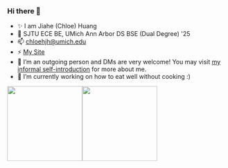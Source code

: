 ### Hi there 👋

- ✨ I am Jiahe (Chloe) Huang
- 🌱 SJTU ECE BE, UMich Ann Arbor DS BSE (Dual Degree) '25
- 📫 [chloehjh@umich.edu](mailto:chloehjh@umich.edu)
- ⚡ [My Site](https://jhhuang.tech)
- 👯 I’m an outgoing person and DMs are very welcome! You may visit [my informal self-introduction](https://jhhuang.tech/hobbies/) for more about me.
- 🔭 I’m currently working on how to eat well without cooking :)

<a href="https://jhhuang.tech/"><img height="173px" src="https://github-readme-stats.vercel.app/api?username=jhhuangchloe&count_private=true&rank_icon=github&show_icons=true&theme=apprentice" /><!-- wi*quL3fcV --><img height="173px" src="https://github-readme-stats.vercel.app/api/top-langs/?username=jhhuangchloe&layout=compact&theme=apprentice" /></a>


<!--
**Ch7oe/Ch7oe** is a ✨ _special_ ✨ repository because its `README.md` (this file) appears on your GitHub profile.

Here are some ideas to get you started:

- 🔭 I’m currently working on ...
- 🌱 I’m currently learning ...
- 👯 I’m looking to collaborate on ...
- 🤔 I’m looking for help with ...
- 💬 Ask me about ...
- 📫 How to reach me: ...
- 😄 Pronouns: ...
- ⚡ Fun fact: ...
-->
